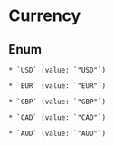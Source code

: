
# Currency

## Enum


    * `USD` (value: `"USD"`)

    * `EUR` (value: `"EUR"`)

    * `GBP` (value: `"GBP"`)

    * `CAD` (value: `"CAD"`)

    * `AUD` (value: `"AUD"`)



